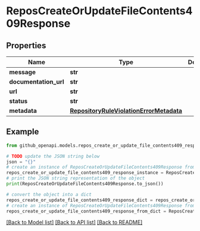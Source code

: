 # ReposCreateOrUpdateFileContents409Response


## Properties

Name | Type | Description | Notes
------------ | ------------- | ------------- | -------------
**message** | **str** |  | [optional] 
**documentation_url** | **str** |  | [optional] 
**url** | **str** |  | [optional] 
**status** | **str** |  | [optional] 
**metadata** | [**RepositoryRuleViolationErrorMetadata**](RepositoryRuleViolationErrorMetadata.md) |  | [optional] 

## Example

```python
from github_openapi.models.repos_create_or_update_file_contents409_response import ReposCreateOrUpdateFileContents409Response

# TODO update the JSON string below
json = "{}"
# create an instance of ReposCreateOrUpdateFileContents409Response from a JSON string
repos_create_or_update_file_contents409_response_instance = ReposCreateOrUpdateFileContents409Response.from_json(json)
# print the JSON string representation of the object
print(ReposCreateOrUpdateFileContents409Response.to_json())

# convert the object into a dict
repos_create_or_update_file_contents409_response_dict = repos_create_or_update_file_contents409_response_instance.to_dict()
# create an instance of ReposCreateOrUpdateFileContents409Response from a dict
repos_create_or_update_file_contents409_response_from_dict = ReposCreateOrUpdateFileContents409Response.from_dict(repos_create_or_update_file_contents409_response_dict)
```
[[Back to Model list]](../README.md#documentation-for-models) [[Back to API list]](../README.md#documentation-for-api-endpoints) [[Back to README]](../README.md)


